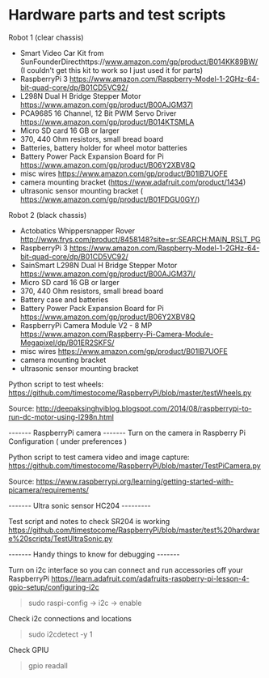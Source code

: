 
# Hardware parts and test scripts 

Robot 1 (clear chassis)
- Smart Video Car Kit from SunFounderDirecthttps://www.amazon.com/gp/product/B014KK89BW/ (I couldn't get this kit to work so I just used it for parts)
- RaspberryPi 3 https://www.amazon.com/Raspberry-Model-1-2GHz-64-bit-quad-core/dp/B01CD5VC92/
- L298N Dual H Bridge Stepper Motor https://www.amazon.com/gp/product/B00AJGM37I
- PCA9685 16 Channel, 12 Bit PWM Servo Driver https://www.amazon.com/gp/product/B014KTSMLA
- Micro SD card 16 GB or larger
- 370, 440 Ohm resistors, small bread board
- Batteries, battery holder for wheel motor batteries
- Battery Power Pack Expansion Board for Pi https://www.amazon.com/gp/product/B06Y2XBV8Q
- misc wires https://www.amazon.com/gp/product/B01IB7UOFE
- camera mounting bracket (https://www.adafruit.com/product/1434)
- ultrasonic sensor mounting bracket ( https://www.amazon.com/gp/product/B01FDGU0GY/)


Robot 2 (black chassis)
- Actobatics Whippersnapper Rover http://www.frys.com/product/8458148?site=sr:SEARCH:MAIN_RSLT_PG 
- RaspberryPi 3 https://www.amazon.com/Raspberry-Model-1-2GHz-64-bit-quad-core/dp/B01CD5VC92/
- SainSmart L298N Dual H Bridge Stepper Motor https://www.amazon.com/gp/product/B00AJGM37I/
- Micro SD card 16 GB or larger
- 370, 440 Ohm resistors, small bread board
- Battery case and batteries
- Battery Power Pack Expansion Board for Pi https://www.amazon.com/gp/product/B06Y2XBV8Q
- RaspberryPi Camera Module V2 - 8 MP https://www.amazon.com/Raspberry-Pi-Camera-Module-Megapixel/dp/B01ER2SKFS/
- misc wires https://www.amazon.com/gp/product/B01IB7UOFE
- camera mounting bracket
- ultrasonic sensor mounting bracket



Python script to test wheels:
https://github.com/timestocome/RaspberryPi/blob/master/testWheels.py


Source:
http://deepaksinghviblog.blogspot.com/2014/08/raspberrypi-to-run-dc-motor-using-l298n.html




------- RaspberryPi camera -------
Turn on the camera in Raspberry Pi Configuration ( under preferences )

Python script to test camera video and image capture:
https://github.com/timestocome/RaspberryPi/blob/master/TestPiCamera.py


Source:
https://www.raspberrypi.org/learning/getting-started-with-picamera/requirements/



------- Ultra sonic sensor HC204 ---------

Test script and notes to check SR204 is working
https://github.com/timestocome/RaspberryPi/blob/master/test%20hardware%20scripts/TestUltraSonic.py


------- Handy things to know for debugging -------

Turn on i2c interface so you can connect and run accessories off your RaspberryPi
https://learn.adafruit.com/adafruits-raspberry-pi-lesson-4-gpio-setup/configuring-i2c

> sudo raspi-config
-> i2c
-> enable


Check i2c connections and locations 
> sudo i2cdetect -y 1


Check GPIU
> gpio readall





